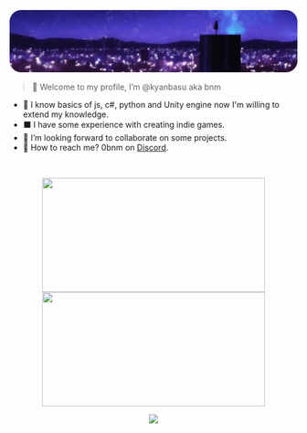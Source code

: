 ![Header](./data/bg-up-optimized-round.png)
<!--- src https://www.reddit.com/media?url=https%3A%2F%2Fi.redd.it%2F7jzybi57faa91.png upscaled and optimized --->

> 👋 Welcome to my profile, I’m @kyanbasu aka bnm
<!---
- 👀 I’m interested in doing nearly everything associated with coding/IT.
--->

- 🌱 I know basics of js, c#, python and Unity engine now I'm willing to extend my knowledge.
- ⬛ I have some experience with creating indie games.
- 🎈 I’m looking forward to collaborate on some projects.
- 📧 How to reach me? 0bnm on [Discord](https://discord.com/users/430629761413414913).

</br>
<p align="center"> 
  <a href="https://github.com/kyanbasu">
    <img height="200" width="390" align="center" src="https://github-readme-stats.vercel.app/api?username=kyanbasu&show_icons=true&card_width=310&theme=synthwave&count_private=true&hide_border=true" />
  </a>
  <a href="https://github.com/kyanbasu">
    <img height="200" width="390" align="center" src="https://github-readme-stats.vercel.app/api/top-langs?username=kyanbasu&layout=compact&langs_count=8&show_icons=true&count_private=true&card_width=313&hide_border=true&theme=synthwave" />
  </a>
</p>
<p align="center"> 
  <img src="https://github-readme-streak-stats.herokuapp.com/?user=kyanbasu&hide_border=true&date_format=j%2Fn%5B%2FY%5D&background=50%2C030D6B%2C5C196B&fire=EB4EE2&currStreakLabel=EB05CF&stroke=EB4EE2&ring=EB4EE2&dates=EB90DD&sideNums=EBEBEB&sideLabels=EB05CF&currStreakNum=EBEBEB&excludeDaysLabel=EBEBEB" />
</p>

<!---
https://github-readme-streak-stats.herokuapp.com/demo/?user=kyanbasu&theme=neon-blurange&hide_border=false&border_radius=4.5&locale=en&date_format=j%2Fn%5B%2FY%5D&mode=daily&exclude_days=&sections=total%2Ccurrent%2Clongest&card_width=495&type=svg&background-type=gradient&properties=border&background=20&background=%23EB5454&background=%231534EB
--->

<!---
cool repo 👍
https://github.com/anuraghazra/github-readme-stats
--->

<!---
these are comments
⭐⭐⭐  kyanbasu/kyanbasu is a special repository: its README.md will appear on your profile! 
--->
